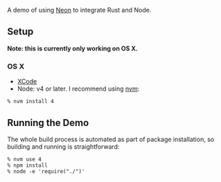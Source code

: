 A demo of using [Neon](http://github.com/dherman/neon) to integrate Rust and Node.

## Setup

**Note: this is currently only working on OS X.**

### OS X

* [XCode](https://developer.apple.com/xcode/download/)
* Node: v4 or later. I recommend using [nvm](https://github.com/creationix/nvm#install-script):

```
% nvm install 4
```

## Running the Demo

The whole build process is automated as part of package installation, so building and running is straightforward:

```
% nvm use 4
% npm install
% node -e 'require("./")'
```
